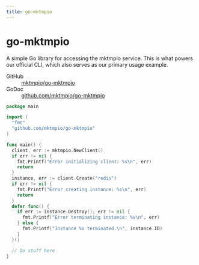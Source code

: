 ```yaml
---
title: go-mktmpio
---
```

# go-mktmpio

A simple Go library for accessing the mktmpio service. This is what powers our
official CLI, which also serves as our primary usage example.

<dl>
  <dt>GitHub</dt>
  <dd><a href="https://github.com/mktmpio/go-mktmpio">mktmpio/go-mktmpio</a></dd>
  <dt>GoDoc</dt>
  <dd><a href="https://godoc.org/github.com/mktmpio/go-mktmpio">github.com/mktmpio/go-mktmpio</a></dd>
</dl>

```go
package main

import (
  "fmt"
  "github.com/mktmpio/go-mktmpio"
)

func main() {
  client, err := mktmpio.NewClient()
  if err != nil {
    fmt.Printf("Error initializing client: %s\n", err)
    return
  }
  instance, err := client.Create("redis")
  if err != nil {
    fmt.Printf("Error creating instance: %s\n", err)
    return
  }
  defer func() {
    if err := instance.Destroy(); err != nil {
      fmt.Printf("Error terminating instance: %v\n", err)
    } else {
      fmt.Printf("Instance %s terminated.\n", instance.ID)
    }
  }()

  // Do stuff here
}
```
